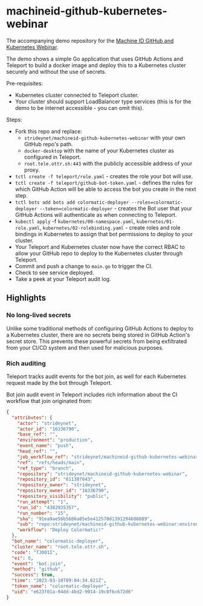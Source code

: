 # machineid-github-kubernetes-webinar

The accompanying demo repository for the [Machine ID GitHub and Kubernetes
Webinar](https://teleport.registration.goldcast.io/events/cc92262f-da46-44c3-9c3a-c6278f40a043).

The demo shows a simple Go application that uses GitHub Actions and Teleport to
build a docker image and deploy this to a Kubernetes cluster securely and
without the use of secrets.

Pre-requisites:
- Kubernetes cluster connected to Teleport cluster.
- Your cluster should support LoadBalancer type services (this is for the demo
  to be internet accessible - you can omit this).

Steps:
- Fork this repo and replace:
  - `strideynet/machineid-github-kubernetes-webinar` with your own GitHub repo's path.
  - `docker-desktop` with the name of your Kubernetes cluster as configured in Teleport.
  - `root.tele.ottr.sh:443` with the publicly accessible address of your proxy.
- `tctl create -f teleport/role.yaml` - creates the role your bot will use.
- `tctl create -f teleport/github-bot-token.yaml` - defines the rules for which GitHub Action will be able to access the bot you create in the next step.
- `tctl bots add bots add colormatic-deployer --roles=colormatic-deployer --token=colormatic-deployer` - creates the Bot user that your GitHub Actions will authenticate as when connecting to Teleport.
- `kubectl apply` -f `kubernetes/00-namespace.yaml`, `kubernetes/01-role.yaml`, `kubernetes/02-rolebinding.yaml` - create roles and role bindings in Kubernetes to assign that bot permissions to deploy to your cluster.
- Your Teleport and Kubernetes cluster now have the correct RBAC to allow your GitHub repo to deploy to the Kubernetes cluster through Teleport.
- Commit and push a change to `main.go` to trigger the CI.
- Check to see service deployed.
- Take a peek at your Teleport audit log.

## Highlights

### No long-lived secrets

Unlike some traditional methods of configuring GitHub Actions to deploy to a
Kubernetes cluster, there are no secrets being stored in GitHub Action's
secret store. This prevents these powerful secrets from being exfiltrated from
your CI/CD system and then used for malicious purposes.

### Rich auditing

Teleport tracks audit events for the bot join, as well for each Kubernetes
request made by the bot through Teleport.

Bot join audit event in Teleport includes rich information about the CI workflow
that join originated from:

```json
{
  "attributes": {
    "actor": "strideynet",
    "actor_id": "16336790",
    "base_ref": "",
    "environment": "production",
    "event_name": "push",
    "head_ref": "",
    "job_workflow_ref": "strideynet/machineid-github-kubernetes-webinar/.github/workflows/deploy.yaml@refs/heads/main",
    "ref": "refs/heads/main",
    "ref_type": "branch",
    "repository": "strideynet/machineid-github-kubernetes-webinar",
    "repository_id": "611387043",
    "repository_owner": "strideynet",
    "repository_owner_id": "16336790",
    "repository_visibility": "public",
    "run_attempt": "1",
    "run_id": "4382935357",
    "run_number": "15",
    "sha": "91ea9ae56b5686a85e5e412570d1391294606089",
    "sub": "repo:strideynet/machineid-github-kubernetes-webinar:environment:production",
    "workflow": "Deploy Colormatic!"
  },
  "bot_name": "colormatic-deployer",
  "cluster_name": "root.tele.ottr.sh",
  "code": "TJ001I",
  "ei": 0,
  "event": "bot.join",
  "method": "github",
  "success": true,
  "time": "2023-03-10T09:04:34.621Z",
  "token_name": "colormatic-deployer",
  "uid": "e623f01a-94dd-4bd2-9914-19c0fbc672d6"
}
```